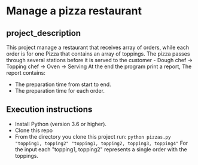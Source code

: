 # Manage a pizza restaurant
## project_description
This project manage a restaurant that receives array of orders, while each order is for one Pizza that contains an array of
toppings.
The pizza passes through several stations before it is served to the customer - Dough chef -> Topping chef -> Oven -> Serving
At the end the program print a report, The report contains:
*  The preparation time from start to end.
*  The preparation time for each order.

## Execution instructions
* Install Python (version 3.6 or higher).
* Clone this repo
* From the  directory you clone this project run:
`python pizzas.py "topping1, topping2" "topping1, topping2, topping3, topping4"`
For the input each "topping1, topping2" represents a single order with the toppings.
